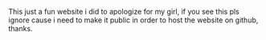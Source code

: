 This just a fun website i did to apologize for my girl, if you see this pls ignore cause i need to make it public in order to host the website on github, thanks.
